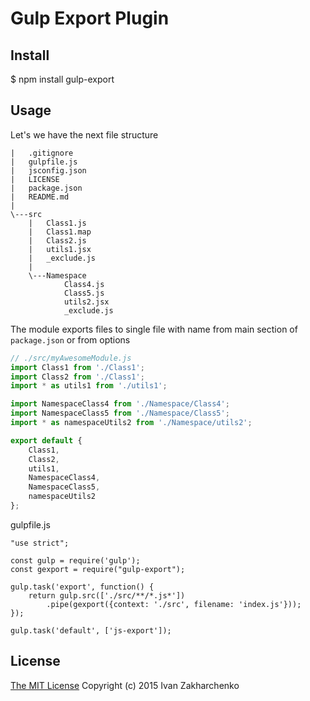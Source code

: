 Gulp Export Plugin
==================

## Install
 $ npm install gulp-export

## Usage

Let's we have the next file structure
```
|   .gitignore
|   gulpfile.js
|   jsconfig.json
|   LICENSE
|   package.json
|   README.md
|
\---src
    |   Class1.js
    |   Class1.map
    |   Class2.js
    |   utils1.jsx
    |   _exclude.js
    |
    \---Namespace
            Class4.js
            Class5.js
            utils2.jsx
            _exclude.js
```
The module exports files to single file with name from main section of `package.json` or from options
``` javascript
// ./src/myAwesomeModule.js
import Class1 from './Class1';
import Class2 from './Class1';
import * as utils1 from './utils1';

import NamespaceClass4 from './Namespace/Class4';
import NamespaceClass5 from './Namespace/Class5';
import * as namespaceUtils2 from './Namespace/utils2';

export default {
    Class1,
    Class2,
    utils1,
    NamespaceClass4,
    NamespaceClass5,
    namespaceUtils2
};
```
gulpfile.js
```
"use strict";

const gulp = require('gulp');
const gexport = require("gulp-export");

gulp.task('export', function() {
    return gulp.src(['./src/**/*.js*'])
        .pipe(gexport({context: './src', filename: 'index.js'}));
});

gulp.task('default', ['js-export']);
```

## License
[The MIT License](http://opensource.org/licenses/MIT)
Copyright (c) 2015 Ivan Zakharchenko